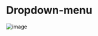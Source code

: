 # Dropdown-menu

![image](https://github.com/ImShekhar17/Dropdown-menu/assets/118382443/4525cc89-32ec-4a71-95de-bede6a71ed4c)
